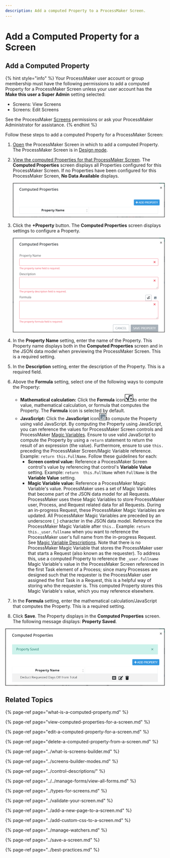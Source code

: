 ```yaml
---
description: Add a computed Property to a ProcessMaker Screen.
---
```


# Add a Computed Property for a Screen

## Add a Computed Property

{% hint style="info" %}
Your ProcessMaker user account or group membership must have the following permissions to add a computed Property for a ProcessMaker Screen unless your user account has the **Make this user a Super Admin** setting selected:

* Screens: View Screens
* Screens: Edit Screens

See the ProcessMaker [Screens](../../../../processmaker-administration/permission-descriptions-for-users-and-groups.md#screens) permissions or ask your ProcessMaker Administrator for assistance.
{% endhint %}

Follow these steps to add a computed Property for a ProcessMaker Screen:

1. [Open](../../manage-forms/view-all-forms.md) the ProcessMaker Screen in which to add a computed Property. The ProcessMaker Screen is in [Design mode](../screens-builder-modes.md#editor-mode).
2. [View the computed Properties for that ProcessMaker Screen](view-computed-properties-for-a-screen.md#view-the-computed-properties-for-a-processmaker-screen). The **Computed Properties** screen displays all Properties configured for this ProcessMaker Screen. If no Properties have been configured for this ProcessMaker Screen, **No Data Available** displays.  

   ![](../../../../.gitbook/assets/computed-properties-screen-screens-builder-processes.png)

3. Click the **+Property** button. The **Computed Properties** screen displays settings to configure a Property.  

   ![](../../../../.gitbook/assets/computed-properties-definition-screen-screens-builder-processes.png)

4. In the **Property Name** setting, enter the name of the Property. This Property name displays both in the **Computed Properties** screen and in the JSON data model when previewing the ProcessMaker Screen. This is a required setting.
5. In the **Description** setting, enter the description of the Property. This is a required field.
6. Above the **Formula** setting, select one of the following ways to compute the Property:
   * **Mathematical calculation:** Click the **Formula** icon![](../../../../.gitbook/assets/formula-icon-computed-property-screens-builder-processes.png)to enter the value, mathematical calculation, or formula that computes the Property. The **Formula** icon is selected by default.
   * **JavaScript:** Click the **JavaScript** icon![](../../../../.gitbook/assets/javascript-icon-computed-property-screens-builder-processes.png)to compute the Property using valid JavaScript. By computing the Property using JavaScript, you can reference the values for ProcessMaker Screen controls and ProcessMaker [Magic Variables](../../../reference-global-variables-in-your-processmaker-assets.md). Ensure to use valid JavaScript to compute the Property by using a `return` statement to return the result of an expression \(the value\). Furthermore, ensure to use `this.` preceding the ProcessMaker Screen/Magic Variable reference. Example: `return this.FullName`. Follow these guidelines for each:
     * **Screen control value:** Reference a ProcessMaker Screen control's value by referencing that control's **Variable Value** setting. Example: `return  this.FullName` when `FullName` is the **Variable Value** setting.
     * **Magic Variable value:** Reference a ProcessMaker Magic Variable's value. ProcessMaker uses a set of Magic Variables that become part of the JSON data model for all Requests. ProcessMaker uses these Magic Variables to store ProcessMaker user, Process, and Request related data for all Requests. During an in-progress Request, these ProcessMaker Magic Variables are updated. All ProcessMaker Magic Variables are preceded by an underscore \(`_`\) character in the JSON data model. Reference the ProcessMaker Magic Variable after `this.`. Example: `return  this._user.fullname` when you want to reference the ProcessMaker user's full name from the in-progress Request. See [Magic Variable Descriptions](../../../reference-global-variables-in-your-processmaker-assets.md#global-variable-descriptions). Note that there is no ProcessMaker Magic Variable that stores the ProcessMaker user that starts a Request \(also known as the requester\). To address this, use a computed Property to reference the `_user.fullname` Magic Variable's value in the ProcessMaker Screen referenced in the first Task element of a Process; since many Processes are designed such that the requester is the ProcessMaker user assigned the first Task in a Request, this is a helpful way of storing  who the requester is. This computed Property stores this Magic Variable's value, which you may reference elsewhere.
7. In the **Formula** setting, enter the mathematical calculation/JavaScript that computes the Property. This is a required setting.
8. Click **Save**. The Property displays in the **Computed Properties** screen. The following message displays: **Property Saved**.

![Computed Properties screen with a new Property](../../../../.gitbook/assets/computed-properties-screen-with-property-screens-builder-processes.png)

## Related Topics

{% page-ref page="what-is-a-computed-property.md" %}

{% page-ref page="view-computed-properties-for-a-screen.md" %}

{% page-ref page="edit-a-computed-property-for-a-screen.md" %}

{% page-ref page="delete-a-computed-property-from-a-screen.md" %}

{% page-ref page="../what-is-screens-builder.md" %}

{% page-ref page="../screens-builder-modes.md" %}

{% page-ref page="../control-descriptions/" %}

{% page-ref page="../../manage-forms/view-all-forms.md" %}

{% page-ref page="../types-for-screens.md" %}

{% page-ref page="../validate-your-screen.md" %}

{% page-ref page="../add-a-new-page-to-a-screen.md" %}

{% page-ref page="../add-custom-css-to-a-screen.md" %}

{% page-ref page="../manage-watchers.md" %}

{% page-ref page="../save-a-screen.md" %}

{% page-ref page="../best-practices.md" %}


